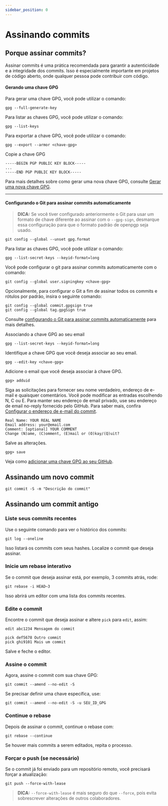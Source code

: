 ```yaml
---
sidebar_position: 0
---
```


# Assinando commits

## Porque assinar commits?

Assinar commits é uma prática recomendada para garantir a autenticidade e a integridade dos commits. Isso é especialmente importante em projetos de código aberto, onde qualquer pessoa pode contribuir com código.

#### Gerando uma chave GPG

Para gerar uma chave GPG, você pode utilizar o comando:

```
gpg --full-generate-key
```

Para listar as chaves GPG, você pode utilizar o comando:

```
gpg --list-keys
```

Para exportar a chave GPG, você pode utilizar o comando:

```
gpg --export --armor <chave-gpg>
```

Copie a chave GPG

```
-----BEGIN PGP PUBLIC KEY BLOCK-----
...
-----END PGP PUBLIC KEY BLOCK-----
```

Para mais detalhes sobre como gerar uma nova chave GPG, consulte [Gerar uma nova chave GPG](https://docs.github.com/pt/authentication/managing-commit-signature-verification/generating-a-new-gpg-key).

---

#### Configurando o Git para assinar commits automaticamente

> **DICA:** Se você tiver configurado anteriormente o Git para usar um formato de chave diferente ao assinar com o `--gpg-sign`, desmarque essa configuração para que o formato padrão de openpgp seja usado.


```
git config --global --unset gpg.format
```

Para listar as chaves GPG, você pode utilizar o comando:

```
gpg --list-secret-keys --keyid-format=long
```

Você pode configurar o git para assinar commits automaticamente com o comando:

```
git config --global user.signingkey <chave-gpg>
```

Opcionalmente, para configurar o Git a fim de assinar todos os commits e rótulos por padrão, insira o seguinte comando:

```
git config --global commit.gpgsign true
git config --global tag.gpgSign true
```

Consulte [configurando o Git para assinar commits automaticamente](https://docs.github.com/pt/authentication/managing-commit-signature-verification/signing-commits) para mais detalhes.

Associando a chave GPG ao seu email

```
gpg --list-secret-keys --keyid-format=long
```

Identifique a chave GPG que você deseja associar ao seu email.

```
gpg --edit-key <chave-gpg>
```

Adicione o email que você deseja associar à chave GPG.

```
gpg> adduid
```

Siga as solicitações para fornecer seu nome verdadeiro, endereço de e-mail e quaisquer comentários. Você pode modificar as entradas escolhendo N, C ou E. Para manter seu endereço de email privado, use seu endereço de email no-reply fornecido pelo GitHub. Para saber mais, confira [Configurar o endereço de e-mail do commit](https://docs.github.com/pt/account-and-profile/setting-up-and-managing-your-personal-account-on-github/managing-email-preferences/setting-your-commit-email-address).

```
Real Name: YOUR REAL NAME
Email address: your@email.com
Comment: [optional] YOUR COMMENT
Change (N)ame, (C)omment, (E)mail or (O)kay/(Q)uit?
```

Salve as alterações.

```
gpg> save
```

Veja como [adicionar uma chave GPG ao seu GitHub](https://docs.github.com/pt/authentication/managing-commit-signature-verification/adding-a-gpg-key-to-your-github-account).


## Assinando um novo commit

```
git commit -S -m "Descrição do commit"
```

## Assinando um commit antigo

### Liste seus commits recentes

Use o seguinte comando para ver o histórico dos commits:

```
git log --oneline
```

Isso listará os commits com seus hashes. Localize o commit que deseja assinar.

### Inicie um rebase interativo

Se o commit que deseja assinar está, por exemplo, 3 commits atrás, rode:

```
git rebase -i HEAD~3
```

Isso abrirá um editor com uma lista dos commits recentes.

### Edite o commit

Encontre o commit que deseja assinar e altere `pick` para `edit`, assim:

```
edit abc1234 Mensagem do commit

pick def5678 Outro commit
pick ghi9101 Mais um commit
```

Salve e feche o editor.

### Assine o commit

Agora, assine o commit com sua chave GPG:

```
git commit --amend --no-edit -S
```

Se precisar definir uma chave específica, use:

```
git commit --amend --no-edit -S -u SEU_ID_GPG
```

### Continue o rebase

Depois de assinar o commit, continue o rebase com:

```
git rebase --continue

```

Se houver mais commits a serem editados, repita o processo.

### Forçar o push (se necessário)

Se o commit já foi enviado para um repositório remoto, você precisará forçar a atualização:

```
git push --force-with-lease
```

> **DICA:** `--force-with-lease` é mais seguro do que `--force`, pois evita sobrescrever alterações de outros colaboradores.